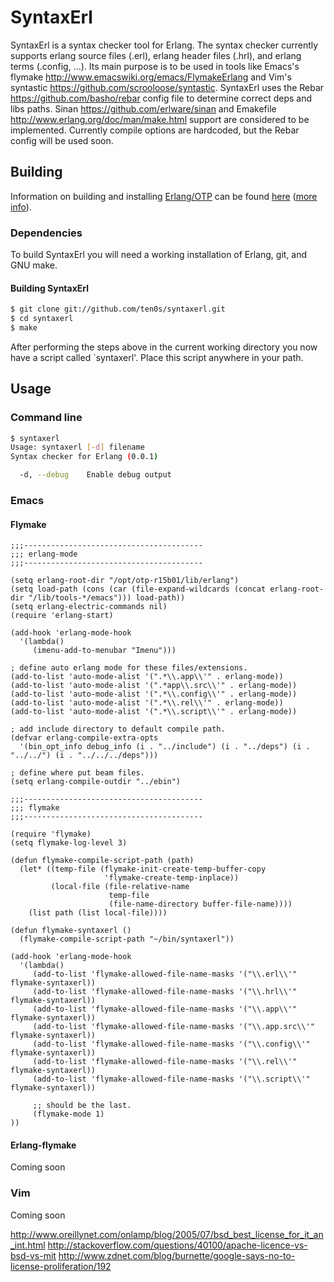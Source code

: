 SyntaxErl
=========

SyntaxErl is a syntax checker tool for Erlang. The syntax checker currently supports erlang source files (.erl), erlang header files (.hrl), and erlang terms (.config, ...). Its main purpose is to be used in tools like Emacs's flymake http://www.emacswiki.org/emacs/FlymakeErlang and Vim's syntastic https://github.com/scrooloose/syntastic. SyntaxErl uses the Rebar https://github.com/basho/rebar config file to determine correct deps and libs paths. Sinan https://github.com/erlware/sinan and Emakefile http://www.erlang.org/doc/man/make.html support are considered to be implemented. Currently compile options are hardcoded, but the Rebar config will be used soon.

Building
--------

Information on building and installing [Erlang/OTP](http://www.erlang.org)
can be found [here](https://github.com/erlang/otp/wiki/Installation)
([more info](https://github.com/erlang/otp/blob/master/INSTALL.md)).

### Dependencies

To build SyntaxErl you will need a working installation of Erlang, git, and GNU make.

#### Building SyntaxErl

```sh
$ git clone git://github.com/ten0s/syntaxerl.git
$ cd syntaxerl
$ make
```

After performing the steps above in the current working directory you now
have a script called `syntaxerl'. Place this script anywhere in your path.

Usage
-----

### Command line

```sh
$ syntaxerl
Usage: syntaxerl [-d] filename
Syntax checker for Erlang (0.0.1)

  -d, --debug    Enable debug output
```

### Emacs

#### Flymake

```elisp
;;;----------------------------------------
;;; erlang-mode
;;;----------------------------------------

(setq erlang-root-dir "/opt/otp-r15b01/lib/erlang")
(setq load-path (cons (car (file-expand-wildcards (concat erlang-root-dir "/lib/tools-*/emacs"))) load-path))
(setq erlang-electric-commands nil)
(require 'erlang-start)

(add-hook 'erlang-mode-hook
  '(lambda()
	 (imenu-add-to-menubar "Imenu")))

; define auto erlang mode for these files/extensions.
(add-to-list 'auto-mode-alist '(".*\\.app\\'" . erlang-mode))
(add-to-list 'auto-mode-alist '(".*app\\.src\\'" . erlang-mode))
(add-to-list 'auto-mode-alist '(".*\\.config\\'" . erlang-mode))
(add-to-list 'auto-mode-alist '(".*\\.rel\\'" . erlang-mode))
(add-to-list 'auto-mode-alist '(".*\\.script\\'" . erlang-mode))

; add include directory to default compile path.
(defvar erlang-compile-extra-opts
  '(bin_opt_info debug_info (i . "../include") (i . "../deps") (i . "../../") (i . "../../../deps")))

; define where put beam files.
(setq erlang-compile-outdir "../ebin")

;;;----------------------------------------
;;; flymake
;;;----------------------------------------

(require 'flymake)
(setq flymake-log-level 3)

(defun flymake-compile-script-path (path)
  (let* ((temp-file (flymake-init-create-temp-buffer-copy
					 'flymake-create-temp-inplace))
		 (local-file (file-relative-name
					  temp-file
					  (file-name-directory buffer-file-name))))
	(list path (list local-file))))

(defun flymake-syntaxerl ()
  (flymake-compile-script-path "~/bin/syntaxerl"))

(add-hook 'erlang-mode-hook
  '(lambda()
	 (add-to-list 'flymake-allowed-file-name-masks '("\\.erl\\'" flymake-syntaxerl))
	 (add-to-list 'flymake-allowed-file-name-masks '("\\.hrl\\'" flymake-syntaxerl))
	 (add-to-list 'flymake-allowed-file-name-masks '("\\.app\\'" flymake-syntaxerl))
	 (add-to-list 'flymake-allowed-file-name-masks '("\\.app.src\\'" flymake-syntaxerl))
	 (add-to-list 'flymake-allowed-file-name-masks '("\\.config\\'" flymake-syntaxerl))
	 (add-to-list 'flymake-allowed-file-name-masks '("\\.rel\\'" flymake-syntaxerl))
	 (add-to-list 'flymake-allowed-file-name-masks '("\\.script\\'" flymake-syntaxerl))

	 ;; should be the last.
	 (flymake-mode 1)
))
```

#### Erlang-flymake

Coming soon

### Vim

Coming soon




http://www.oreillynet.com/onlamp/blog/2005/07/bsd_best_license_for_it_an_int.html
http://stackoverflow.com/questions/40100/apache-licence-vs-bsd-vs-mit
http://www.zdnet.com/blog/burnette/google-says-no-to-license-proliferation/192
